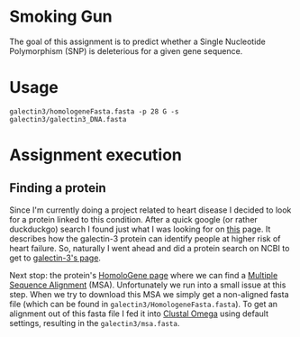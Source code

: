 # Smoking Gun
The goal of this assignment is to predict whether a Single Nucleotide Polymorphism (SNP) is deleterious for a given gene sequence.

# Usage
`galectin3/homologeneFasta.fasta -p 28 G -s galectin3/galectin3_DNA.fasta`

# Assignment execution
## Finding a protein
Since I'm currently doing a project related to heart disease I decided to look for a protein linked to this condition.
After a quick google (or rather duckduckgo) search I found just what I was looking for on [this](https://www.nih.gov/news-events/news-releases/protein-linked-increased-risk-heart-failure-death-older-adults) page.
It describes how the galectin-3 protein can identify people at higher risk of heart failure.
So, naturally I went ahead and did a protein search on NCBI to get to [galectin-3's page](https://www.ncbi.nlm.nih.gov/protein/NP_001183972.1). 

Next stop: the protein's [HomoloGene page](https://www.ncbi.nlm.nih.gov/homologene?LinkName=protein_homologene&from_uid=308081799) where we can find a [Multiple Sequence Alignment](https://www.ncbi.nlm.nih.gov/homologene?cmd=Retrieve&dopt=MultipleAlignment&list_uids=37608) (MSA).
Unfortunately we run into a small issue at this step. When we try to download this MSA we simply get a non-aligned fasta file (which can be found in `galectin3/HomologeneFasta.fasta`). 
To get an alignment out of this fasta file I fed it into [Clustal Omega](http://www.clustal.org/omega/) using default settings, resulting in the `galectin3/msa.fasta`.
